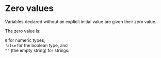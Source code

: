 # Zero values

Variables declared without an explicit initial value are given their zero value.

The zero value is:

`0` for numeric types, \
`false` for the boolean type, and \
`""` (the empty string) for strings.